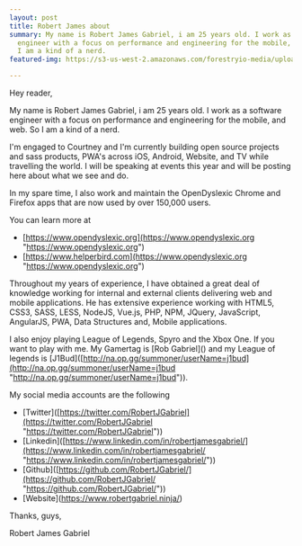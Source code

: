 ```yaml
---
layout: post
title: Robert James about
summary: My name is Robert James Gabriel, i am 25 years old. I work as a software
  engineer with a focus on performance and engineering for the mobile, and web. So
  I am a kind of a nerd.
featured-img: https://s3-us-west-2.amazonaws.com/forestryio-media/uploads/document/s3_file/2876127/thumb_512_IMG_1097.png

---
```

Hey reader,

My name is Robert James Gabriel, i am 25 years old. I work as a software engineer with a focus on performance and engineering for the mobile, and web. So I am a kind of a nerd.

I'm engaged to Courtney and I'm currently building open source projects and sass products, PWA's across iOS, Android, Website, and TV while travelling the world. I will be speaking at events this year and will be posting here about what we see and do.

In my spare time, I also work and maintain the OpenDyslexic Chrome and Firefox apps that are now used by over 150,000 users.

You can learn more at

* [https://www.opendyslexic.org](https://www.opendyslexic.org "https://www.opendyslexic.org")
* [https://www.helperbird.com](https://www.opendyslexic.org "https://www.opendyslexic.org")

Throughout my years of experience, I have obtained a great deal of knowledge working for internal and external clients delivering web and mobile applications. He has extensive experience working with HTML5, CSS3, SASS, LESS, NodeJS, Vue.js, PHP, NPM, JQuery, JavaScript, AngularJS, PWA, Data Structures and, Mobile applications.

I also enjoy playing League of Legends, Spyro and the Xbox One. If you want to play with me. My Gamertag is \[Rob Gabriel\]() and my League of legends is \[J1Bud\]([http://na.op.gg/summoner/userName=j1bud](http://na.op.gg/summoner/userName=j1bud "http://na.op.gg/summoner/userName=j1bud")).

My social media accounts are the following

* \[Twitter\]([https://twitter.com/RobertJGabriel](https://twitter.com/RobertJGabriel "https://twitter.com/RobertJGabriel"))
* \[Linkedin\]([https://www.linkedin.com/in/robertjamesgabriel/](https://www.linkedin.com/in/robertjamesgabriel/ "https://www.linkedin.com/in/robertjamesgabriel/"))
* \[Github\]([https://github.com/RobertJGabriel/](https://github.com/RobertJGabriel/ "https://github.com/RobertJGabriel/"))
* \[Website\](https://www.robertgabriel.ninja/)

Thanks, guys,

Robert James Gabriel